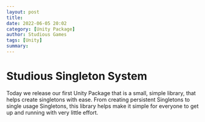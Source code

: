 ```yaml
---
layout: post
title: 
date: 2022-06-05 20:02
category: [Unity Package]
author: Studious Games
tags: [Unity]
summary: 
---
```


# Studious Singleton System
 
 Today we release our first Unity Package that is a small, simple library, that helps create singletons with ease. From creating persistent Singletons to single usage Singletons, this library helps make it simple for everyone to get up and running with very little effort.